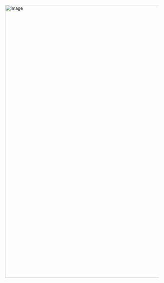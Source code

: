<img width="893" alt="image" src="https://user-images.githubusercontent.com/103241961/216607879-5fe609c3-4d48-4efc-8db1-6ea92ad33653.png">
